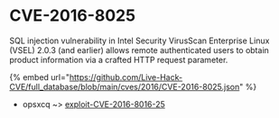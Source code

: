 # CVE-2016-8025

SQL injection vulnerability in Intel Security VirusScan Enterprise Linux (VSEL) 2.0.3 (and earlier) allows remote authenticated users to obtain product information via a crafted HTTP request parameter.

{% embed url="https://github.com/Live-Hack-CVE/full_database/blob/main/cves/2016/CVE-2016-8025.json" %}


* opsxcq ~> [exploit-CVE-2016-8016-25](https://www.alice-snow.ru/2016/database/cve-2016-8025/exploit-cve-2016-8016-25-opsxcq)
